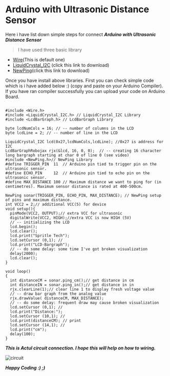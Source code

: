 # Arduino with Ultrasonic Distance Sensor

Here i have list down simple steps for connect ***Arduino with Ultrasonic Distance Sensor***

> I have used three basic library

- [Wire](https://www.arduino.cc/en/reference/wire)(This is default one)
- [LiquidCrystal_I2C](https://github.com/karthick965938/Arduino_LCD_I2C/tree/master/Arduino-LiquidCrystal-I2C-library/) (click this link to download)
- [NewPing](https://github.com/karthick965938/Arduino_LCD_I2C_Distance_Sensor/tree/master/NewPing)(click this link to download)

Once you have install above libraries. First you can check simple code which is i have added below :) (copy and paste on your Arduino Compiler). If you have ran compiler successfully you can upload your code on Arduino Board.
```
 
#include <Wire.h>
#include <LiquidCrystal_I2C.h> // LiquidCrystal_I2C Library
#include <LcdBarGraph.h> // LcdBarGraph Library

byte lcdNumCols = 16; // -- number of columns in the LCD
byte lcdLine = 2; // -- number of line in the LCD

LiquidCrystal_I2C lcd(0x27,lcdNumCols,lcdLine); //0x27 is address for I2C
LcdBarGraphRobojax rjx(&lcd, 16, 0, 0);  // -- creating 16 character long bargraph starting at char 0 of line 0 (see video)
#include <NewPing.h>// NewPing Library
#define TRIGGER_PIN  11  // Arduino pin tied to trigger pin on the ultrasonic sensor.
#define ECHO_PIN     12  // Arduino pin tied to echo pin on the ultrasonic sensor.
#define MAX_DISTANCE 100 // Maximum distance we want to ping for (in centimetres). Maximum sensor distance is rated at 400-500cm.

NewPing sonar(TRIGGER_PIN, ECHO_PIN, MAX_DISTANCE); // NewPing setup of pins and maximum distance.
int VCC2 = 2;// additional VCC(5) for device
void setup(){
  pinMode(VCC2, OUTPUT);// extra VCC for ultrasonic
  digitalWrite(VCC2, HIGH);//extra VCC is now HIGH (5V)
  // -- initializing the LCD
  lcd.begin();
  lcd.clear();
  lcd.print("Spritle Tech"); 
  lcd.setCursor (0,1); //  
  lcd.print("LCD-Bargraph"); 
  // -- do some delay: some time I've got broken visualization
  delay(2000);
  lcd.clear();
}

void loop()
{
  int distanceCM = sonar.ping_cm();// get distance in cm
  int distanceIN = sonar.ping_in();// get distance in in
  rjx.clearLine(1);// clear line 1 to display fresh voltage value
  // -- draw bar graph from the analog value 
  rjx.drawValue( distanceCM, MAX_DISTANCE);
  // -- do some delay: frequent draw may cause broken visualization
  lcd.setCursor (0,1); //
  lcd.print("Distance:"); 
  lcd.setCursor (10,1); //
  lcd.print(distanceCM); // print
  lcd.setCursor (14,1); //  
  lcd.print("cm");   
  delay(100);
}
```

***This is Actul circuit connection. I hope this will help on how to wiring.***

![circuit](https://github.com/karthick965938/Arduino_LCD_I2C_Distance_Sensor/blob/master/schematic-1.png)

***Happy Coding :) ;)***
